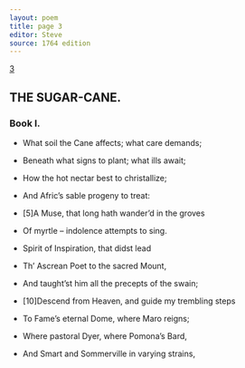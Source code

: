 ```yaml
---
layout: poem
title: page 3
editor: Steve
source: 1764 edition
---
```


[3]()

## THE SUGAR-CANE.

### Book I.


- What soil the Cane affects; what care demands;
- Beneath what signs to plant; what ills await;
- How the hot nectar best to christallize;
- And Afric’s sable progeny to treat:
- \[5]A Muse, that long hath wander’d in the groves
- Of myrtle – indolence attempts to sing.

- Spirit of Inspiration, that didst lead 
- Th’ Ascrean Poet to the sacred Mount,
- And taught’st him all the precepts of the swain;
- \[10]Descend from Heaven, and guide my trembling steps 
- To Fame’s eternal Dome, where Maro reigns; 
- Where pastoral Dyer, where Pomona’s Bard,
- And Smart and Sommerville in varying strains,